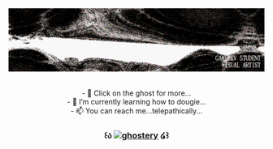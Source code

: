 <!---
shysoba/shysoba is a ✨ special ✨ repository because its `README.md` (this file) appears on your GitHub profile.
You can click the Preview link to take a look at your changes.
--->

<div align="center">
  <img src="https://github.com/shysoba/shysoba/blob/main/header.gif" alt="header"/>
</div><br>

  
<p align="center">
- 👀 Click on the ghost for more... <br>
- 🌱 I’m currently learning how to dougie...<br>
- 📫 You can reach me...telepathically... <br>
</p>

<h3 align="center"> 
  
  ꒰ა   [<img src='https://cdn.jsdelivr.net/npm/simple-icons@3.0.1/icons/aiqfome.svg' alt='ghostery' height='45'>](https://d-ilute.carrd.co/)     ໒꒱ 
  
  </h3>
